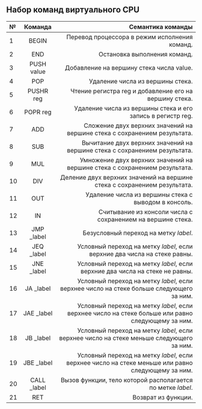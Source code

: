 ## Набор команд виртуального CPU

| №   | Команда   | Семантика команды     |
| :--- | :----:   | ---: |
| 1   | BEGIN    | Перевод процессора в режим исполнения команд. |
| 2   | END      | Остановка выполнения команд. |
| 3   | PUSH value | Добавление на вершину стека числа value. |
| 4   | POP      | Удаление числа из вершины стека. |
| 5   | PUSHR reg | Чтение регистра reg и добавление его на вершину стека. |
| 6   | POPR reg | Удаление числа из вершины стека и его запись в регистр reg. |
| 7   | ADD      | Сложение двух верхних значений на вершине стека с сохранением результата. |
| 8   | SUB      | Вычитание двух верхних значений на вершине стека с сохранением результата. |
| 9   | MUL      | Умножение двух верхних значений на вершине стека с сохранением результата. |
| 10  | DIV      | Деление двух верхних значений на вершине стека с сохранением результата. |
| 11  | OUT      | Удаление числа из вершины стека с выводом в консоль. |
| 12  | IN       | Считывание из консоли числа с сохранением на вершине стека. |
| 13  | JMP _label | Безусловный переход на метку _label_. |
| 14  | JEQ _label | Условный переход на метку _label_, если верхние два числа на стеке равны. |
| 15  | JNE _label | Условный переход на метку _label_, если верхние два числа на стеке не равны. |
| 16  | JA _label | Условный переход на метку _label_, если верхнее число на стеке больше следующего за ним. |
| 17  | JAE _label | Условный переход на метку _label_, если верхнее число на стеке больше или равно следующему за ним. |
| 18  | JB _label | Условный переход на метку _label_, если верхнее число на стеке меньше следующего за ним. |
| 19  | JBE _label | Условный переход на метку _label_, если верхнее число на стеке меньше или равно следующему за ним. |
| 20  | CALL _label | Вызов функции, тело которой располагается по метке _label_. |
| 21  | RET      | Возврат из функции. |
